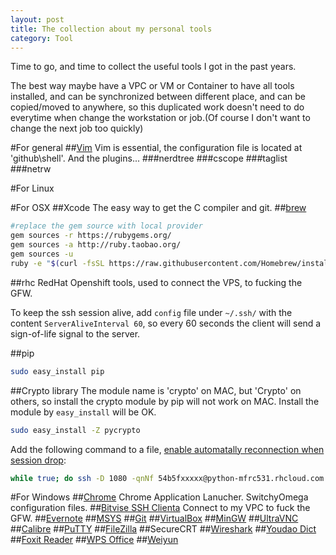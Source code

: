 ```yaml
---
layout: post
title: The collection about my personal tools
category: Tool
---
```

Time to go, and time to collect the useful tools I got in the past years.

The best way maybe have a VPC or VM or Container to have all tools installed, and can be synchronized between different place, and can be copied/moved to anywhere, so this duplicated work doesn't need to do everytime when change the workstation or job.(Of course I don't want to change the next job too quickly)

#For general
##[Vim](http://www.vim.org/)
Vim is essential, the configuration file is located at 'github\shell'.
And the plugins...
###nerdtree
###cscope
###taglist
###netrw

#For Linux

#For OSX
##Xcode
The easy way to get the C compiler and git.
##[brew](brew.sh)

```sh
#replace the gem source with local provider
gem sources -r https://rubygems.org/
gem sources -a http://ruby.taobao.org/
gem sources -u
ruby -e "$(curl -fsSL https://raw.githubusercontent.com/Homebrew/install/master/install)"
```

##rhc
RedHat Openshift tools, used to connect the VPS, to fucking the GFW.

To keep the ssh session alive, add `config` file under `~/.ssh/` with the content `ServerAliveInterval 60`, so every 60 seconds the client will send a sign-of-life signal to the server.

##pip

```sh
sudo easy_install pip
```

##Crypto library
The module name is 'crypto' on MAC, but 'Crypto' on others, so install the crypto module by pip will not work on MAC. Install the module by `easy_install` will be OK.

```sh
sudo easy_install -Z pycrypto
```

Add the following command to a file, [enable automatally reconnection when session drop](http://ju.outofmemory.cn/entry/101752):

```sh
while true; do ssh -D 1080 -qnNf 54b5fxxxxx@python-mfrc531.rhcloud.com || true; done
```

#For Windows
##[Chrome](http://www.google.com/chrome/)
Chrome Application Lanucher.
SwitchyOmega configuration files.
##[Bitvise SSH Clienta](http://www.bitvise.com/)
Connect to my VPC to fuck the GFW.
##[Evernote](https://evernote.com/)
##[MSYS](http://www.mingw.org/wiki/msys)
##[Git](https://github.com/)
##[VirtualBox](https://www.virtualbox.org/)
##[MinGW](http://www.mingw.org/)
##[UltraVNC](http://www.uvnc.com/)
##[Calibre](http://calibre-ebook.com/)
##[PuTTY](http://www.putty.org/)
##[FileZilla](https://filezilla-project.org/)
##SecureCRT
##[Wireshark](https://www.wireshark.org/)
##[Youdao Dict](http://dict.youdao.com/)
##[Foxit Reader](http://www.foxitsoftware.com/Secure_PDF_Reader/)
##[WPS Office](http://www.wps.com/)
##[Weiyun](http://www.weiyun.com/)

